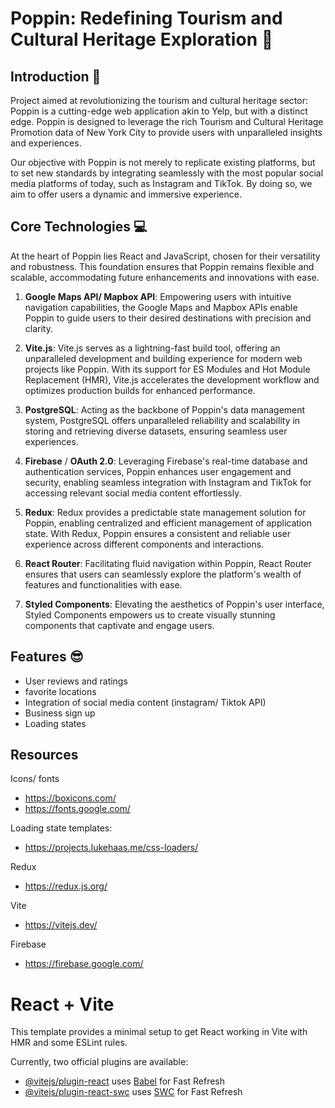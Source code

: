 
# Poppin: Redefining Tourism and Cultural Heritage Exploration 🚀

## Introduction 📝

Project aimed at revolutionizing the tourism and cultural heritage sector: Poppin is a cutting-edge web application akin to Yelp, but with a distinct edge. Poppin is designed to leverage the rich Tourism and Cultural Heritage Promotion data of New York City to provide users with unparalleled insights and experiences.

Our objective with Poppin is not merely to replicate existing platforms, but to set new standards by integrating seamlessly with the most popular social media platforms of today, such as Instagram and TikTok. By doing so, we aim to offer users a dynamic and immersive experience.

## Core Technologies 💻
At the heart of Poppin lies React and JavaScript, chosen for their versatility and robustness. This foundation ensures that Poppin remains flexible and scalable, accommodating future enhancements and innovations with ease.

1. **Google Maps API/ Mapbox API**: Empowering users with intuitive navigation capabilities, the Google Maps and Mapbox APIs enable Poppin to guide users to their desired destinations with precision and clarity.
   
2. **Vite.js**: Vite.js serves as a lightning-fast build tool, offering an unparalleled development and building experience for modern web projects like Poppin. With its support for ES Modules and Hot Module Replacement (HMR), Vite.js accelerates the development workflow and optimizes production builds for enhanced performance.

3. **PostgreSQL**: Acting as the backbone of Poppin's data management system, PostgreSQL offers unparalleled reliability and scalability in storing and retrieving diverse datasets, ensuring seamless user experiences.

4. **Firebase** / **OAuth 2.0**: Leveraging Firebase's real-time database and authentication services, Poppin enhances user engagement and security, enabling seamless integration with Instagram and TikTok for accessing relevant social media content effortlessly.
   
5. **Redux**: Redux provides a predictable state management solution for Poppin, enabling centralized and efficient management of application state. With Redux, Poppin ensures a consistent and reliable user experience across different components and interactions.

6. **React Router**: Facilitating fluid navigation within Poppin, React Router ensures that users can seamlessly explore the platform's wealth of features and functionalities with ease.

7. **Styled Components**: Elevating the aesthetics of Poppin's user interface, Styled Components empowers us to create visually stunning components that captivate and engage users.

## Features 😎
- User reviews and ratings 
- favorite locations
- Integration of social media content (instagram/ Tiktok API)
- Business sign up
- Loading states


## Resources
Icons/ fonts
- https://boxicons.com/
- https://fonts.google.com/
	
Loading state templates:
- https://projects.lukehaas.me/css-loaders/

Redux
- https://redux.js.org/
  
Vite
- https://vitejs.dev/
  
Firebase
- https://firebase.google.com/


# React + Vite

This template provides a minimal setup to get React working in Vite with HMR and some ESLint rules.

Currently, two official plugins are available:

- [@vitejs/plugin-react](https://github.com/vitejs/vite-plugin-react/blob/main/packages/plugin-react/README.md) uses [Babel](https://babeljs.io/) for Fast Refresh
- [@vitejs/plugin-react-swc](https://github.com/vitejs/vite-plugin-react-swc) uses [SWC](https://swc.rs/) for Fast Refresh
